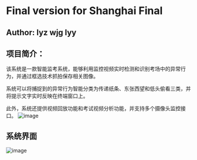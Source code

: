 # Final version for Shanghai Final
## Author: lyz wjg lyy
## 项目简介：
该系统是一款智能监考系统，能够利用监控视频实时检测和识别考场中的异常行为，并通过框选技术抓拍保存相关图像。

系统可以将捕捉到的异常行为智能分类为传递纸条、东张西望和低头偷看三类，并将提示文字实时反映在终端窗口上。

此外，系统还提供视频回放功能和考试视频分析功能，并支持多个摄像头监控接口。
![image](https://github.com/user-attachments/assets/67084d6a-2372-442c-bddf-c5d65bbe9a86)
## 系统界面
![image](https://github.com/user-attachments/assets/9b53a546-7fac-439c-9d9a-905411619895)
